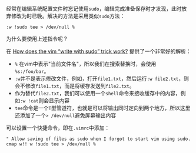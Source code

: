 经常在编辑系统配置文件时忘记使用`sudo`，编辑完成准备保存时才发现，此时放弃修改为时已晚。解决的方法是采用类似`sudo`方法：

```
:w !sudo tee > /dev/null %
```

为什么要使用上述指令呢？

在 [How does the vim “write with sudo” trick work?](https://stackoverflow.com/questions/2600783/how-does-the-vim-write-with-sudo-trick-work) 提供了一个非常好的解析：

* `%` 在vim中表示"当前文件名"，所以我们在搜索替换时，会使用 `%s:/foo/bar`。
* `:w`并不是表示修改文件，例如，打开`file1.txt`，然后运行`:w file2.txt`，则会不修改`file1.txt`，而是将缓存发送到`file2.txt`。
* 作为替代`file2.txt`，我们可以使用一个`shell`命令来接收缓存中的内容，例如`:w !cat`则会显示内容
* `tee`命令是一个`T`型管道符，也就是可以将输出同时定向到两个地方，所以这里还添加了一个`> /dev/null`避免屏幕输出内容

可以设置一个快捷命令，即在`.vimrc`中添加：

```
" Allow saving of files as sudo when I forgot to start vim using sudo.
cmap w!! w !sudo tee > /dev/null %
```